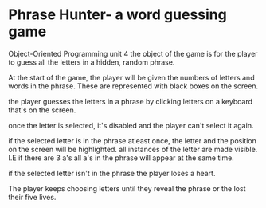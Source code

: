 # Phrase Hunter- a word guessing game
 Object-Oriented Programming unit 4
the object of the game is for the player to guess all the letters in a hidden, random phrase. 

At the start of the game, the player will be given the numbers of letters and words in the phrase. These are represented with black boxes on the screen.

 the player guesses the letters in a phrase by clicking letters on a keyboard that's on the screen. 

 once the letter is selected, it's disabled and the player can't select it again.

 if the selected letter is in the phrase atleast once, the letter and the position on the screen will be highlighted. all instances of the letter are made visible. I.E if there are 3 a's all a's in the phrase will appear at the same time.

 if the selected letter isn't in the phrase the player loses a heart.

 The player keeps choosing letters until they reveal the phrase or the lost their five lives. 